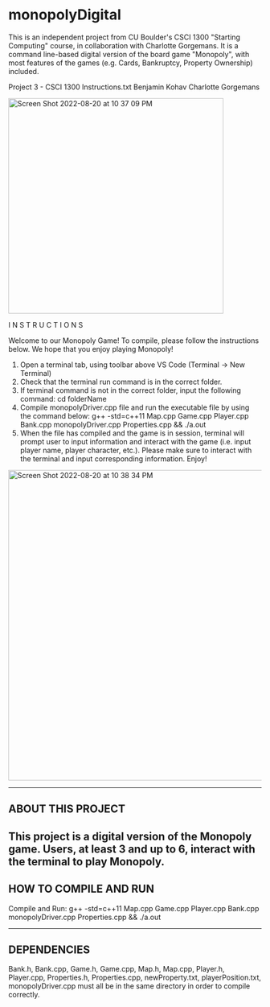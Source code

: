 # monopolyDigital
This is an independent project from CU Boulder's CSCI 1300 "Starting Computing" course, in collaboration with Charlotte Gorgemans. It is a command line-based digital version of the board game "Monopoly", with most features of the games (e.g. Cards, Bankruptcy, Property Ownership) included. 


Project 3 - CSCI 1300 
Instructions.txt
Benjamin Kohav
Charlotte Gorgemans 

<img width="428" alt="Screen Shot 2022-08-20 at 10 37 09 PM" src="https://user-images.githubusercontent.com/97623467/185775718-8f87c40f-25a5-408e-9eb2-71b48c712d2a.png">


I N S T R U C T I O N S

Welcome to our Monopoly Game! To compile, please follow the instructions below. We hope that you enjoy playing Monopoly!

1. Open a terminal tab, using toolbar above VS Code (Terminal -> New Terminal)
2. Check that the terminal run command is in the correct folder. 
3. If terminal command is not in the correct folder, input the following command:
    cd folderName
4. Compile monopolyDriver.cpp file and run the executable file by using the command below:
    g++ -std=c++11 Map.cpp Game.cpp Player.cpp Bank.cpp monopolyDriver.cpp Properties.cpp  && ./a.out
5. When the file has compiled and the game is in session, terminal will prompt user to input information and interact with 
   the game (i.e. input player name, player character, etc.). Please make sure to interact with the terminal and input 
   corresponding information. Enjoy! 

<img width="617" alt="Screen Shot 2022-08-20 at 10 38 34 PM" src="https://user-images.githubusercontent.com/97623467/185775757-94aba386-1435-4d78-8ced-452e2b6e20a8.png">


----------------
ABOUT THIS PROJECT 
----------------
This project is a digital version of the Monopoly game. Users, at least 3 and up to 6, interact with the terminal to play Monopoly.
----------------
HOW TO COMPILE AND RUN
----------------
Compile and Run: g++ -std=c++11 Map.cpp Game.cpp Player.cpp Bank.cpp monopolyDriver.cpp Properties.cpp && ./a.out

----------------
DEPENDENCIES
----------------
Bank.h, Bank.cpp, Game.h, Game.cpp, Map.h, Map.cpp, Player.h, Player.cpp, Properties.h, Properties.cpp, newProperty.txt, playerPosition.txt, monopolyDriver.cpp
must all be in the same directory in order to compile correctly.
